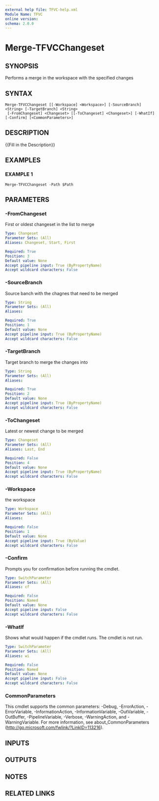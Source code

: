 ```yaml
---
external help file: TFVC-help.xml
Module Name: TFVC
online version:
schema: 2.0.0
---
```


# Merge-TFVCChangeset

## SYNOPSIS
Performs a merge in the workspace with the specified changes

## SYNTAX

```
Merge-TFVCChangeset [[-Workspace] <Workspace>] [-SourceBranch] <String> [-TargetBranch] <String>
 [-FromChangeset] <Changeset> [[-ToChangeset] <Changeset>] [-WhatIf] [-Confirm] [<CommonParameters>]
```

## DESCRIPTION
{{Fill in the Description}}

## EXAMPLES

### EXAMPLE 1
```
Merge-TFVCChangeset -Path $Path
```

## PARAMETERS

### -FromChangeset
First or oldest changeset in the list to merge

```yaml
Type: Changeset
Parameter Sets: (All)
Aliases: Changeset, Start, First

Required: True
Position: 3
Default value: None
Accept pipeline input: True (ByPropertyName)
Accept wildcard characters: False
```

### -SourceBranch
Source banch with the chagnes that need to be merged

```yaml
Type: String
Parameter Sets: (All)
Aliases:

Required: True
Position: 1
Default value: None
Accept pipeline input: True (ByPropertyName)
Accept wildcard characters: False
```

### -TargetBranch
Target branch to merge the changes into

```yaml
Type: String
Parameter Sets: (All)
Aliases:

Required: True
Position: 2
Default value: None
Accept pipeline input: True (ByPropertyName)
Accept wildcard characters: False
```

### -ToChangeset
Latest or newest change to be merged

```yaml
Type: Changeset
Parameter Sets: (All)
Aliases: Last, End

Required: False
Position: 4
Default value: None
Accept pipeline input: True (ByPropertyName)
Accept wildcard characters: False
```

### -Workspace
the workspace

```yaml
Type: Workspace
Parameter Sets: (All)
Aliases:

Required: False
Position: 1
Default value: None
Accept pipeline input: True (ByValue)
Accept wildcard characters: False
```

### -Confirm
Prompts you for confirmation before running the cmdlet.

```yaml
Type: SwitchParameter
Parameter Sets: (All)
Aliases: cf

Required: False
Position: Named
Default value: None
Accept pipeline input: False
Accept wildcard characters: False
```

### -WhatIf
Shows what would happen if the cmdlet runs.
The cmdlet is not run.

```yaml
Type: SwitchParameter
Parameter Sets: (All)
Aliases: wi

Required: False
Position: Named
Default value: None
Accept pipeline input: False
Accept wildcard characters: False
```

### CommonParameters
This cmdlet supports the common parameters: -Debug, -ErrorAction, -ErrorVariable, -InformationAction, -InformationVariable, -OutVariable, -OutBuffer, -PipelineVariable, -Verbose, -WarningAction, and -WarningVariable. For more information, see about_CommonParameters (http://go.microsoft.com/fwlink/?LinkID=113216).

## INPUTS

## OUTPUTS

## NOTES

## RELATED LINKS
